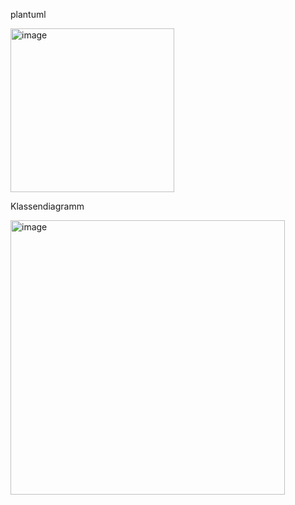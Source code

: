 plantuml

<img width="262" alt="image" src="https://github.com/user-attachments/assets/85e867ca-b820-4ef7-81a3-82d0894fbc37" />


Klassendiagramm


<img width="439" alt="image" src="https://github.com/user-attachments/assets/b5884fe3-286f-45e8-bcd6-67018da874c4" />
